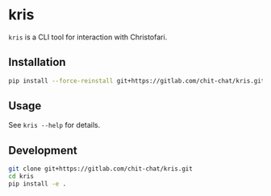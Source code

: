 # kris

`kris` is a CLI tool for interaction with Christofari.

## Installation
```bash
pip install --force-reinstall git+https://gitlab.com/chit-chat/kris.git
```

## Usage
See `kris --help` for details.

## Development
```bash
git clone git+https://gitlab.com/chit-chat/kris.git
cd kris
pip install -e .
```
